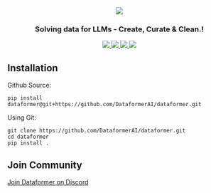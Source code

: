 <div align="center">
  <img src="https://github.com/DataformerAI/dataformer/assets/39311993/033d224f-38a0-455b-8b1f-d86b399fb3f2"/>
</div>

<h3 align="center">Solving data for LLMs - Create, Curate & Clean.!</h3>

<p align="center">
  <a href="https://x.com/dataformer_ai">
    <img src="https://img.shields.io/badge/twitter-black?logo=x"/>
  </a>
  <a href="https://www.linkedin.com/company/dataformer">
    <img src="https://img.shields.io/badge/linkedin-blue?logo=linkedin"/>
  </a>
  <a href="https://dataformer.ai/discord">
    <img src="https://img.shields.io/badge/Discord-7289DA?&logo=discord&logoColor=white"/>
  </a>
  <a href="https://dataformer.ai/call">
    <img src="https://img.shields.io/badge/book_a_call-00897B?&logo=googlemeet&logoColor=white"/>
  </a>
</p>

## Installation

Github Source:
```
pip install dataformer@git+https://github.com/DataformerAI/dataformer.git 
```

Using Git:
```
git clone https://github.com/DataformerAI/dataformer.git
cd dataformer
pip install .
```

## Join Community

[Join Dataformer on Discord](https://dataformer.ai/discord)
